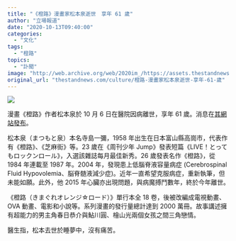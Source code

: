 ```yaml
---
title: "《橙路》漫畫家松本泉逝世　享年 61 歲"
author: "立場報道"
date: "2020-10-13T09:40:00"
categories:
  - "文化"
tags:
  - "橙路"
topics:
  - "訃聞"
image: "http://web.archive.org/web/2020im_/https://assets.thestandnews.com/media/photos/Untitled-1-03_1bDvR_bJcBhFs.png"
original_url: "thestandnews.com/culture/橙路-漫畫家松本泉逝世-享年-61-歲"
---
```

![](http://web.archive.org/web/2020im_/https://assets.thestandnews.com/media/photos/Untitled-1-03_1bDvR_bJcBhFs.png)

漫畫《橙路》作者松本泉於 10 月 6 日在醫院因病離世，享年 61 歲。消息在[其網站發布](http://web.archive.org/web/20211229132756/http://www.comic-on.co.jp/hidiary/hidiary.cgi)。

松本泉（まつもと泉）本名寺島一彌，1958 年出生在日本富山縣高崗市，代表作有《橙路》、《芝麻街》等。23 歲在《周刊少年 Jump》發表短篇《LIVE！とってもロックンロール》，入選該雜誌每月最佳新秀。26 歲發表名作《橙路》，從 1984 年連載至 1987 年。2004 年，發現患上低腦脊液容量病症 (Cerebrospinal Fluid Hypovolemia、脳脊髄液減少症)。近年一直希望克服病症，重新執筆，但未能如願。此外，他 2015 年心臟亦出現問題，與病魔搏鬥數年，終於今年離世。

《橙路（きまぐれオレンジ☆ロード）》單行本全 18 卷，後被改編成電視動畫、OVA 動畫、電影和小說等。系列漫畫的發行量總計達到 2000 萬冊。故事講述擁有超能力的男主角春日恭介與鮎川圓、檜山光兩個女孩之間三角戀情。

醫生指，松本去世於睡夢中，沒有痛苦。